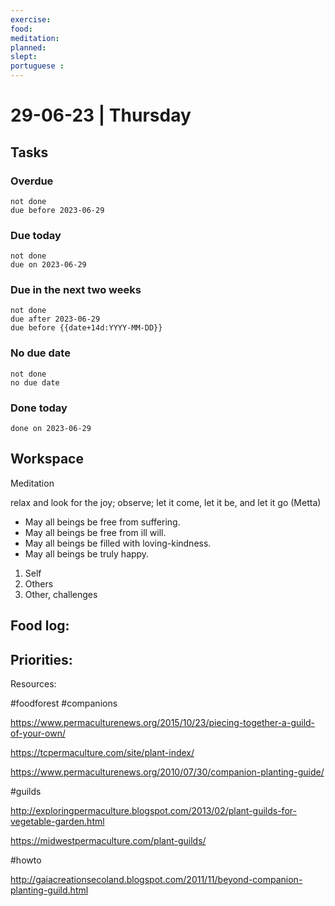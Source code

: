 ```yaml
---
exercise: 
food:
meditation:
planned:
slept:
portuguese :
---
```


# 29-06-23 | Thursday

## Tasks
### Overdue
```tasks
not done
due before 2023-06-29
```

### Due today
```tasks
not done
due on 2023-06-29
```

### Due in the next two weeks
```tasks
not done
due after 2023-06-29
due before {{date+14d:YYYY-MM-DD}}
```

### No due date
```tasks
not done
no due date
```

### Done today
```tasks
done on 2023-06-29
```

## Workspace

Meditation 

relax and look for the joy; observe; let it come, let it be, and let it go
(Metta)
-   May all beings be free from suffering.
-   May all beings be free from ill will.
-   May all beings be filled with loving-kindness.
-   May all beings be truly happy.

1. Self
2. Others
3. Other, challenges

Food log:
- 

Priorities:
- 

Resources:

#foodforest
#companions

https://www.permaculturenews.org/2015/10/23/piecing-together-a-guild-of-your-own/

https://tcpermaculture.com/site/plant-index/

https://www.permaculturenews.org/2010/07/30/companion-planting-guide/

#guilds

http://exploringpermaculture.blogspot.com/2013/02/plant-guilds-for-vegetable-garden.html

https://midwestpermaculture.com/plant-guilds/

#howto

http://gaiacreationsecoland.blogspot.com/2011/11/beyond-companion-planting-guild.html